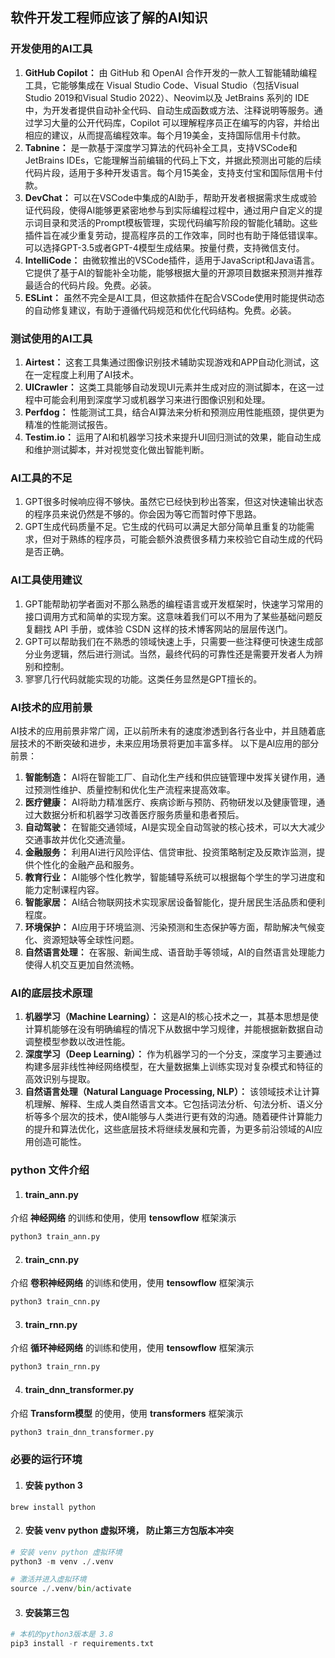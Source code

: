 ## 软件开发工程师应该了解的AI知识

### 开发使用的AI工具
 1. **GitHub Copilot：**
由 GitHub 和 OpenAI 合作开发的一款人工智能辅助编程工具，它能够集成在 Visual Studio Code、Visual Studio（包括Visual Studio 2019和Visual Studio 2022）、Neovim以及 JetBrains 系列的 IDE 中，为开发者提供自动补全代码、自动生成函数或方法、注释说明等服务。通过学习大量的公开代码库，Copilot 可以理解程序员正在编写的内容，并给出相应的建议，从而提高编程效率。每个月19美金，支持国际信用卡付款。 
 2. **Tabnine：**
是一款基于深度学习算法的代码补全工具，支持VSCode和JetBrains IDEs，它能理解当前编辑的代码上下文，并据此预测出可能的后续代码片段，适用于多种开发语言。每个月15美金，支持支付宝和国际信用卡付款。
 3. **DevChat：**
可以在VSCode中集成的AI助手，帮助开发者根据需求生成或验证代码段，使得AI能够更紧密地参与到实际编程过程中，通过用户自定义的提示词目录和灵活的Prompt模板管理，实现代码编写阶段的智能化辅助。这些插件旨在减少重复劳动，提高程序员的工作效率，同时也有助于降低错误率。可以选择GPT-3.5或者GPT-4模型生成结果。按量付费，支持微信支付。
 4. **IntelliCode：**
由微软推出的VSCode插件，适用于JavaScript和Java语言。它提供了基于AI的智能补全功能，能够根据大量的开源项目数据来预测并推荐最适合的代码片段。免费。必装。
 5. **ESLint：**
虽然不完全是AI工具，但这款插件在配合VSCode使用时能提供动态的自动修复建议，有助于遵循代码规范和优化代码结构。免费。必装。

### 测试使用的AI工具
 1. **Airtest：**
这套工具集通过图像识别技术辅助实现游戏和APP自动化测试，这在一定程度上利用了AI技术。
 2. **UICrawler：**
这类工具能够自动发现UI元素并生成对应的测试脚本，在这一过程中可能会利用到深度学习或机器学习来进行图像识别和处理。
 3. **Perfdog：**
性能测试工具，结合AI算法来分析和预测应用性能瓶颈，提供更为精准的性能测试报告。
 4. **Testim.io：**
运用了AI和机器学习技术来提升UI回归测试的效果，能自动生成和维护测试脚本，并对视觉变化做出智能判断。

### AI工具的不足
 1. GPT很多时候响应得不够快。虽然它已经快到秒出答案，但这对快速输出状态的程序员来说仍然是不够的。你会因为等它而暂时停下思路。
 2. GPT生成代码质量不足。它生成的代码可以满足大部分简单且重复的功能需求，但对于熟练的程序员，可能会额外浪费很多精力来校验它自动生成的代码是否正确。

### AI工具使用建议
 1. GPT能帮助初学者面对不那么熟悉的编程语言或开发框架时，快速学习常用的接口调用方式和简单的实现方案。这意味着我们可以不用为了某些基础问题反复翻找 API 手册，或体验 CSDN 这样的技术博客网站的层层传送门。
 2. GPT可以帮助我们在不熟悉的领域快速上手，只需要一些注释便可快速生成部分业务逻辑，然后进行测试。当然，最终代码的可靠性还是需要开发者人为辨别和控制。
 3. 寥寥几行代码就能实现的功能。这类任务显然是GPT擅长的。

### AI技术的应用前景
AI技术的应用前景非常广阔，正以前所未有的速度渗透到各行各业中，并且随着底层技术的不断突破和进步，未来应用场景将更加丰富多样。
以下是AI应用的部分前景：
 1. **智能制造：** 
AI将在智能工厂、自动化生产线和供应链管理中发挥关键作用，通过预测性维护、质量控制和优化生产流程来提高效率。
 2. **医疗健康：** 
AI将助力精准医疗、疾病诊断与预防、药物研发以及健康管理，通过大数据分析和机器学习改善医疗服务质量和患者预后。
 3. **自动驾驶：** 
在智能交通领域，AI是实现全自动驾驶的核心技术，可以大大减少交通事故并优化交通流量。
 4. **金融服务：** 
利用AI进行风险评估、信贷审批、投资策略制定及反欺诈监测，提供个性化的金融产品和服务。
 5. **教育行业：** 
AI能够个性化教学，智能辅导系统可以根据每个学生的学习进度和能力定制课程内容。
 6. **智能家居：** 
AI结合物联网技术实现家居设备智能化，提升居民生活品质和便利程度。
 7. **环境保护：** 
AI应用于环境监测、污染预测和生态保护等方面，帮助解决气候变化、资源短缺等全球性问题。
 8. **自然语言处理：** 
在客服、新闻生成、语音助手等领域，AI的自然语言处理能力使得人机交互更加自然流畅。

### AI的底层技术原理
 1. **机器学习（Machine Learning）：**
这是AI的核心技术之一，其基本思想是使计算机能够在没有明确编程的情况下从数据中学习规律，并能根据新数据自动调整模型参数以改进性能。
 2. **深度学习（Deep Learning）：**
作为机器学习的一个分支，深度学习主要通过构建多层非线性神经网络模型，在大量数据集上训练实现对复杂模式和特征的高效识别与提取。
 3. **自然语言处理（Natural Language Processing, NLP）：**
该领域技术让计算机理解、解释、生成人类自然语言文本。它包括词法分析、句法分析、语义分析等多个层次的技术，使AI能够与人类进行更有效的沟通。随着硬件计算能力的提升和算法优化，这些底层技术将继续发展和完善，为更多前沿领域的AI应用创造可能性。

### python 文件介绍
 1. #### train_ann.py
介绍 **神经网络** 的训练和使用，使用 **tensowflow** 框架演示
``` python
python3 train_ann.py
``` 

 2. #### train_cnn.py
介绍 **卷积神经网络** 的训练和使用，使用 **tensowflow** 框架演示
``` python
python3 train_cnn.py
``` 

 3. #### train_rnn.py
介绍 **循环神经网络** 的训练和使用，使用 **tensowflow** 框架演示
``` python
python3 train_rnn.py
``` 

 4. #### train_dnn_transformer.py
介绍 **Transform模型** 的使用，使用 **transformers** 框架演示
 ``` python
python3 train_dnn_transformer.py
``` 

### 必要的运行环境
 1. #### 安装 python 3
```script
brew install python
```
 2. #### 安装 venv python 虚拟环境， 防止第三方包版本冲突
```python
# 安装 venv python 虚拟环境
python3 -m venv ./.venv

# 激活并进入虚拟环境
source ./.venv/bin/activate
```
 3. #### 安装第三包
``` python
# 本机的python3版本是 3.8
pip3 install -r requirements.txt
```

